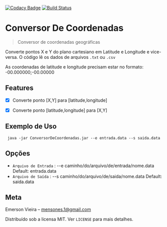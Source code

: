 [![Codacy Badge](https://api.codacy.com/project/badge/Grade/ee37d023e1684aab959cc71bc0b51f53)](https://www.codacy.com/app/mensones-1/ConversorDeCoordenadas?utm_source=github.com&amp;utm_medium=referral&amp;utm_content=mensonones/ConversorDeCoordenadas&amp;utm_campaign=Badge_Grade) 
[![Build Status](https://travis-ci.org/mensonones/ConversorDeCoordenadas.svg?branch=master)](https://travis-ci.org/mensonones/ConversorDeCoordenadas)

# Conversor De Coordenadas
> Conversor de coordenadas geográficas

Converte pontos X e Y do plano cartesiano em Latitude e Longitude e vice-versa. O código lê os dados de arquivos ```.txt``` ou ```.csv``` 

As coordenadas de latitude e longitude precisam estar no formato: -00.000000;-00.00000


## Features

- [x] Converte ponto [X,Y] para [latitude,longitude]
- [x] Converte ponto [latitude,longitude] para [X,Y]


## Exemplo de Uso

```shell
 java -jar ConversorDeCoordenadas.jar --e entrada.data --s saida.data

```
## Opções

 * ``` Arquivo de Entrada ``` : --e caminho/do/arquivo/de/entrada/nome.data Default: entrada.data
 * ``` Arquivo de Saída ``` : --s caminho/do/arquivo/de/saida/nome.data Default: saida.data

## Meta

Emerson Vieira – mensones.1@gmail.com 

Distribuído sob a licensa MIT. Ver ``LICENSE`` para mais detalhes.
